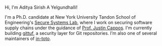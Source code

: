 Hi, I'm Aditya Sirish A Yelgundhalli!

I'm a Ph.D. candidate at New York University Tandon School of Engineering's <a
href="https://ssl.engineering.nyu.edu/" target="_blank">Secure Systems Lab</a>,
where I work on securing software supply chains under the guidance of <a
href="https://ssl.engineering.nyu.edu/personalpages/jcappos/index.htm"
target="_blank">Prof. Justin Cappos</a>. I'm currently building <a
href="https://gittuf.dev/" target="_blank">gittuf</a>, a security layer for Git
repositories. I’m also one of several maintainers of <a
href="https://in-toto.io/" target="_blank">in-toto</a>.
